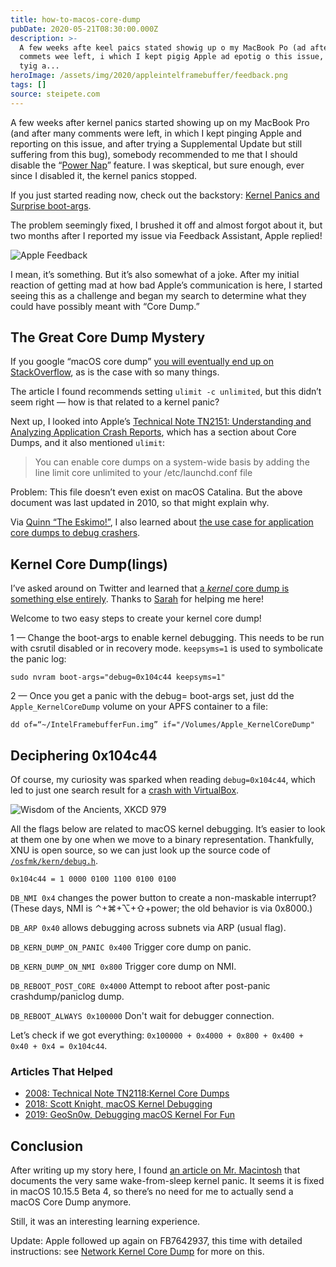 ```yaml
---
title: how-to-macos-core-dump
pubDate: 2020-05-21T08:30:00.000Z
description: >-
  A few weeks afte keel paics stated showig up o my MacBook Po (ad afte may
  commets wee left, i which I kept pigig Apple ad epotig o this issue, ad afte
  tyig a...
heroImage: /assets/img/2020/appleintelframebuffer/feedback.png
tags: []
source: steipete.com
---
```


<style type="text/css">
div.post-content > img:first-child { display:none; }
</style>

A few weeks after kernel panics started showing up on my MacBook Pro (and after many comments were left, in which I kept pinging Apple and reporting on this issue, and after trying a Supplemental Update but still suffering from this bug), somebody recommended to me that I should disable the “[Power Nap](https://support.apple.com/en-gb/HT204032)” feature. I was skeptical, but sure enough, ever since I disabled it, the kernel panics stopped. 

If you just started reading now, check out the backstory: [Kernel Panics and Surprise boot-args](https://steipete.com/posts/kernel-panic-surprise-boot-args/).

The problem seemingly fixed, I brushed it off and almost forgot about it, but two months after I reported my issue via Feedback Assistant, Apple replied!
 
![Apple Feedback](/assets/img/2020/appleintelframebuffer/feedback.png)

I mean, it’s something. But it’s also somewhat of a joke. After my initial reaction of getting mad at how bad Apple’s communication is here, I started seeing this as a challenge and began my search to determine what they could have possibly meant with “Core Dump.”

## The Great Core Dump Mystery

If you google “macOS core dump” [you will eventually end up on StackOverflow](https://stackoverflow.com/questions/9412156/how-to-generate-core-dumps-in-mac-os-x/12118329 ), as is the case with so many things.

The article I found recommends setting `ulimit -c unlimited`, but this didn’t seem right — how is that related to a kernel panic? 

Next up, I looked into Apple’s [Technical Note TN2151: Understanding and Analyzing Application Crash Reports](https://developer.apple.com/library/archive/technotes/tn2124/_index.html#//apple_ref/doc/uid/DTS10003391-CH1-SECCOREDUMPS), which has a section about Core Dumps, and it also mentioned `ulimit`:

>You can enable core dumps on a system-wide basis by adding the line limit core unlimited to your /etc/launchd.conf file

Problem: This file doesn’t even exist on macOS Catalina. But the above document was last updated in 2010, so that might explain why.

Via [Quinn “The Eskimo!”](https://twitter.com/justkwin/status/1260674056023572481), I also learned about [the use case for application core dumps to debug crashers](https://forums.developer.apple.com/message/401103#401103).

## Kernel Core Dump(lings)

I’ve asked around on Twitter and learned that [a *kernel* core dump is something else entirely](https://twitter.com/gparker/status/1260714803191885825). Thanks to [Sarah](https://twitter.com/winocm/status/1260815939001446406?s=21) for helping me here!

Welcome to two easy steps to create your kernel core dump!

1 — Change the boot-args to enable kernel debugging. This needs to be run with csrutil disabled or in recovery mode. `keepsyms=1` is used to symbolicate the panic log:

```
sudo nvram boot-args="debug=0x104c44 keepsyms=1"
```

2 — Once you get a panic with the debug= boot-args set, just dd the `Apple_KernelCoreDump` volume on your APFS container to a file:

```
dd of=“~/IntelFramebufferFun.img” if="/Volumes/Apple_KernelCoreDump" 
```

## Deciphering 0x104c44

Of course, my curiosity was sparked when reading `debug=0x104c44`, which led to just one search result for a [crash with VirtualBox](https://forums.virtualbox.org/viewtopic.php?f=8&t=92617). 

![Wisdom of the Ancients, XKCD 979](https://imgs.xkcd.com/comics/wisdom_of_the_ancients.png)

All the flags below are related to macOS kernel debugging. It’s easier to look at them one by one when we move to a binary representation. Thankfully, XNU is open source, so we can just look up the source code of [`/osfmk/kern/debug.h`](http://newosxbook.com/src.jl?tree=xnu&file=/osfmk/kern/debug.h).

`0x104c44 = 1 0000 0100 1100 0100 0100`

`DB_NMI 0x4` changes the power button to create a non-maskable interrupt? (These days, NMI is ⌃+⌘+⌥+⇧+power; the old behavior is via 0x8000.)

`DB_ARP 0x40` allows debugging across subnets via ARP (usual flag).
 
`DB_KERN_DUMP_ON_PANIC 0x400` Trigger core dump on panic.

`DB_KERN_DUMP_ON_NMI 0x800` Trigger core dump on NMI.

`DB_REBOOT_POST_CORE 0x4000` Attempt to reboot after post-panic crashdump/paniclog dump.

`DB_REBOOT_ALWAYS 0x100000` Don't wait for debugger connection.

Let’s check if we got everything: `0x100000 + 0x4000 + 0x800 + 0x400 + 0x40 + 0x4 = 0x104c44`.

### Articles That Helped

- [2008: Technical Note TN2118:Kernel Core Dumps](https://developer.apple.com/library/archive/technotes/tn2004/tn2118.html)
- [2018: Scott Knight, macOS Kernel Debugging](https://knight.sc/debugging/2018/08/15/macos-kernel-debugging.html)
- [2019: GeoSn0w, Debugging macOS Kernel For Fun](https://geosn0w.github.io/Debugging-macOS-Kernel-For-Fun/)

## Conclusion

After writing up my story here, I found [an article on Mr. Macintosh](https://mrmacintosh.com/10-15-4-update-wake-from-sleep-kernel-panic-in-16-mbpro-2019/) that documents the very same wake-from-sleep kernel panic. It seems it is fixed in macOS 10.15.5 Beta 4, so there’s no need for me to actually send a macOS Core Dump anymore.

Still, it was an interesting learning experience.

Update: Apple followed up again on FB7642937, this time with detailed instructions: see [Network Kernel Core Dump](/posts/network-kernel-core-dump/) for more on this.
